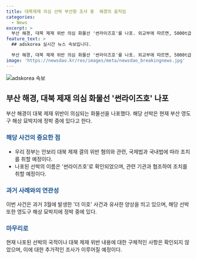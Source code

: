 ```yaml
---
title: 대북제재 의심 선박 부산항 조사 중  해경의 움직임
categories:
  - News
excerpt: >
  부산 해경, 대북 제재 위반 의심 화물선 '썬라이즈호'를 나포. 외교부에 따르면, 5000t급 화물선은 부산 영도구 해상에 정박 중. 관련 부처와 조치 공조 중. '썬라이즈호'의 국적, 제재 위반 사항 등 세부 내용 미상. 외교부 "필요한 조치 취할 것" 밝히며, '더 이호' 사례 등 대북 제재 위반 선박 사례에 주목 필요. (150자)
feature_text: >
  ## adskorea 실시간 뉴스 속보입니다.

  부산 해경, 대북 제재 위반 의심 화물선 '썬라이즈호'를 나포. 외교부에 따르면, 5000t급 화물선은 부산 영도구 해상에 정박 중. 관련 부처와 조치 공조 중. '썬라이즈호'의 국적, 제재 위반 사항 등 세부 내용 미상. 외교부 "필요한 조치 취할 것" 밝히며, '더 이호' 사례 등 대북 제재 위반 선박 사례에 주목 필요. (150자)
image: 'https://newsdao.kr/res/images/meta/newsdao_breakingnews.jpg'
---
```


<p><img src="https://newsdao.kr/res/images/meta/newsdao_breakingnews.jpg" alt="adskorea 속보" /></p>

<h2 data-ke-size="size26">부산 해경, 대북 제재 의심 화물선 '썬라이즈호' 나포</h2>

<p data-ke-size="size16">부산 해경이 대북 제재 위반이 의심되는 화물선을 나포했다. 해당 선박은 현재 부산 영도구 해상 묘박지에 정박 중에 있다고 한다.</p>

<h3><b><span style="color: #1a5490;">해당 사건의 중요한 점</span></b></h3>

<ul>
    <li>우리 정부는 안보리 대북 제재 결의 위반 혐의와 관련, 국제법과 국내법에 따라 조치를 취할 예정이다.</li>
    <li>나포된 선박의 이름은 '썬라이즈호'로 확인되었으며, 관련 기관과 협조하여 조치를 취할 예정이다.</li>
</ul>

<h3><b><span style="color: #1a5490;">과거 사례와의 연관성</span></b></h3>

<p data-ke-size="size16">이번 사건은 과거 3월에 발생한 '더 이호' 사건과 유사한 양상을 띄고 있으며, 해당 선박 또한 영도구 해상 묘박지에 정박 중에 있다.</p>

<h3><b><span style="color: #1a5490;">마무리로</span></b></h3>

<p data-ke-size="size16">현재 나포된 선박의 국적이나 대북 제재 위반 내용에 대한 구체적인 사항은 확인되지 않았으며, 이에 대한 추가적인 조사가 이루어질 예정이다.</p>

